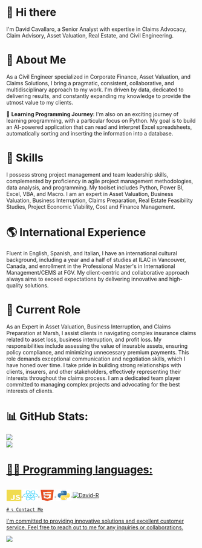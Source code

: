 # 👋 Hi there

I'm David Cavallaro, a Senior Analyst with expertise in Claims Advocacy, Claim Advisory, Asset Valuation, Real Estate, and Civil Engineering.

# 🌟 About Me

As a Civil Engineer specialized in Corporate Finance, Asset Valuation, and Claims Solutions, I bring a pragmatic, consistent, collaborative, and multidisciplinary approach to my work. I'm driven by data, dedicated to delivering results, and constantly expanding my knowledge to provide the utmost value to my clients.

🚀 **Learning Programming Journey**: I'm also on an exciting journey of learning programming, with a particular focus on Python. My goal is to build an AI-powered application that can read and interpret Excel spreadsheets, automatically sorting and inserting the information into a database.

# 🌟 Skills

I possess strong project management and team leadership skills, complemented by proficiency in agile project management methodologies, data analysis, and programming. My toolset includes Python, Power BI, Excel, VBA, and Macro. I am an expert in Asset Valuation, Business Valuation, Business Interruption, Claims Preparation, Real Estate Feasibility Studies, Project Economic Viability, Cost and Finance Management.

# 🌎 International Experience

Fluent in English, Spanish, and Italian, I have an international cultural background, including a year and a half of studies at ILAC in Vancouver, Canada, and enrollment in the Professional Master's in International Management/CEMS at FGV. My client-centric and collaborative approach always aims to exceed expectations by delivering innovative and high-quality solutions.

# 💼 Current Role

As an Expert in Asset Valuation, Business Interruption, and Claims Preparation at Marsh, I assist clients in navigating complex insurance claims related to asset loss, business interruption, and profit loss. My responsibilities include assessing the value of insurable assets, ensuring policy compliance, and minimizing unnecessary premium payments. This role demands exceptional communication and negotiation skills, which I have honed over time. I take pride in building strong relationships with clients, insurers, and other stakeholders, effectively representing their interests throughout the claims process. I am a dedicated team player committed to managing complex projects and advocating for the best interests of clients.


# 📊 GitHub Stats:
<div>
  <a href="https://github.com/DavidATMarsh">
  <img src="https://github-readme-stats-wheat-two-53.vercel.app/api?username=DavidCastroCavallaro&theme=radical&hide_border=false&include_all_commits=false&count_private=false"  width="400px" />
</div>
    
<div>
      <img src="https://github-readme-stats.vercel.app/api/top-langs/?username=DavidCastroCavallaro&repo=github-readme-stats&theme=radical&hide_border=false"  width="400px" />  
    
</div>

# 👨‍💻 Programming languages:

<div style="display: inline_block"><br>
  <img align="center" alt="David-Js" height="30" width="40" src="https://raw.githubusercontent.com/devicons/devicon/master/icons/javascript/javascript-plain.svg">
  <img align="center" alt="David-React" height="30" width="40" src="https://raw.githubusercontent.com/devicons/devicon/master/icons/react/react-original.svg">
  <img align="center" alt="David-HTML" height="30" width="40" src="https://raw.githubusercontent.com/devicons/devicon/master/icons/html5/html5-original.svg">
  <img align="center" alt="David-Python" height="30" width="40" src="https://raw.githubusercontent.com/devicons/devicon/master/icons/python/python-original.svg">
  <img align="center" alt="David-R" height="30" width="40" src="https://cdn.jsdelivr.net/gh/devicons/devicon/icons/r/r-original.svg">
</div>
  
    # 📞 Contact Me

I'm committed to providing innovative solutions and excellent customer service. Feel free to reach out to me for any inquiries or collaborations.

<div> 
  <a href="https://www.linkedin.com/in/david-cavallaro" target="_blank"><img src="https://img.shields.io/badge/-LinkedIn-%230077B5?style=for-the-badge&logo=linkedin&logoColor=white" target="_blank"></a> 
</div>
